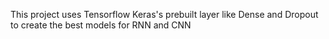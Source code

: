 This project uses Tensorflow Keras's prebuilt layer like Dense and Dropout to create the best models for RNN and CNN
